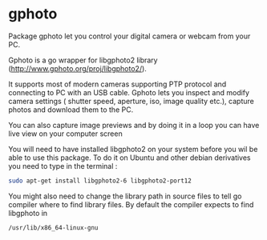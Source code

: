 # gphoto
Package gphoto let you control your digital camera or webcam from your PC.

Gphoto is a go wrapper for libgphoto2 library (http://www.gphoto.org/proj/libgphoto2/).

It supports most of modern cameras supporting PTP protocol and connecting to PC with an USB cable.
Gphoto lets you inspect and modify camera settings ( shutter speed, aperture, iso, image quality etc.),
capture photos and download them to the PC.

You can also capture image previews and by doing it in a loop you can have live view on your computer screen

You will need to have installed libgphoto2 on your system before you wil be able to use this package. To do it on Ubuntu and other debian derivatives you need to type in the terminal : 
```sh
sudo apt-get install libgphoto2-6 libgphoto2-port12
```
You might also need to change the  library path in source files to  tell go compiler where to find library files. By default the compiler expects to find libgphoto in 
```sh
/usr/lib/x86_64-linux-gnu
```